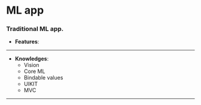 

# ML app
### Traditional ML app.

* **Features**:

___

* **Knowledges**:
  * Vision
  * Core ML
  * Bindable values 
  * UIKIT
  * MVC
___

